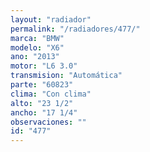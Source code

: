 ```yaml
---
layout: "radiador"
permalink: "/radiadores/477/"
marca: "BMW"
modelo: "X6"
ano: "2013"
motor: "L6 3.0"
transmision: "Automática"
parte: "60823"
clima: "Con clima"
alto: "23 1/2"
ancho: "17 1/4"
observaciones: ""
id: "477"
---
```



